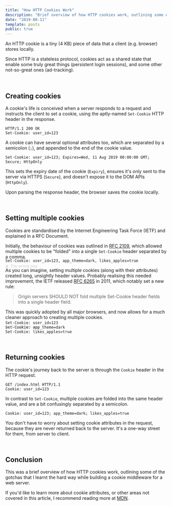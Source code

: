 ```yaml
---
title: "How HTTP Cookies Work"
description: "Brief overview of how HTTP cookies work, outlining some of the gotchas that I learnt the hard way while creating a cookie middleware"
date: "2019-08-11"
template: posts
public: true
---
```


An HTTP cookie is a tiny (4 KB) piece of data that a client (e.g. browser)
stores locally.

Since HTTP is a stateless protocol, cookies act as a shared state that enable
some truly great things (persistent login sessions), and some other not-so-great
ones (ad-tracking).

<br>

## Creating cookies

A cookie's life is conceived when a server responds to a request and instructs
the client to set a cookie, using the aptly-named `Set-Cookie` HTTP header
in the response.

```http
HTTP/1.1 200 OK
Set-Cookie: user_id=123
```

A cookie can have several optional attributes too, which are separated by a
semicolon (`;`), and appended to the end of the cookie value.

```http
Set-Cookie: user_id=123; Expires=Wed, 11 Aug 2019 00:00:00 GMT; Secure; HttpOnly
```

This sets the expiry date of the cookie (`Expiry`), ensures it's only sent to
the server via HTTPS (`Secure`), and doesn't expose it to the DOM APIs (`HttpOnly`).

Upon parsing the response header, the browser saves the cookie locally.

<br>

## Setting multiple cookies

Cookies are standardised by the Internet Engineering Task Force (IETF) and
explained in a RFC Document.

Initially, the behaviour of cookies was outlined in
[RFC 2109](https://tools.ietf.org/html/rfc2109), which allowed multiple cookies
to be "folded" into a single `Set-Cookie` header separated by a comma.

<small style="color:#ccc; margin-bottom:-45px; display:block">❌ &nbsp;The wrong way</small>
```http
Set-Cookie: user_id=123, app_theme=dark, likes_apples=true
```


As you can imagine, setting multiple cookies (along with their attributes)
created long, unsightly header values. Probably realising this needed
improvement, the IETF released [RFC 6265](https://tools.ietf.org/html/rfc6265)
in 2011, which notably set a new rule:

> Origin servers SHOULD NOT fold multiple Set-Cookie header fields into a single header field.

This was quickly adopted by all major browsers, and now allows for a much
cleaner approach to creating multiple cookies.

<small style="color:#ccc; margin-bottom:-45px; display:block">✔️ &nbsp;The correct way</small>
```http
Set-Cookie: user_id=123
Set-Cookie: app_theme=dark
Set-Cookie: likes_apples=true
```

<br>

## Returning cookies

The cookie's journey back to the server is through the `Cookie` header in the
HTTP request.

```http
GET /index.html HTTP/1.1
Cookie: user_id=123
```

In contrast to `Set-Cookie`, multiple cookies are folded into the same
header value, and are a bit confusingly separated by a semicolon.

```http
Cookie: user_id=123; app_theme=dark; likes_apples=true
```

You don't have to worry about setting cookie attributes in the request, because
they are never returned back to the server. It's a one-way street for them,
from server to client.

<br>

## Conclusion

This was a brief overview of how HTTP cookies work, outlining some of the gotchas
that I learnt the hard way while building a cookie middleware for a web server.

If you'd like to learn more about cookie attributes, or other areas not covered
in this article, I recommend reading more at [MDN](https://developer.mozilla.org/en-US/docs/Web/HTTP/Cookies).
